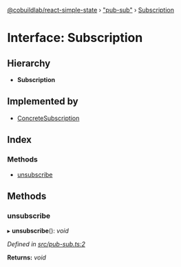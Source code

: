 [@cobuildlab/react-simple-state](../README.md) › ["pub-sub"](../modules/_pub_sub_.md) › [Subscription](_pub_sub_.subscription.md)

# Interface: Subscription

## Hierarchy

* **Subscription**

## Implemented by

* [ConcreteSubscription](../classes/_pub_sub_.concretesubscription.md)

## Index

### Methods

* [unsubscribe](_pub_sub_.subscription.md#unsubscribe)

## Methods

###  unsubscribe

▸ **unsubscribe**(): *void*

*Defined in [src/pub-sub.ts:2](https://github.com/cobuildlab/react-simple-state/blob/0a311bb/src/pub-sub.ts#L2)*

**Returns:** *void*
